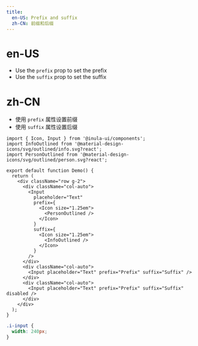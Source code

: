 ```yaml
---
title:
  en-US: Prefix and suffix
  zh-CN: 前缀和后缀
---
```


# en-US

- Use the `prefix` prop to set the prefix
- Use the `suffix` prop to set the suffix

# zh-CN

- 使用 `prefix` 属性设置前缀
- 使用 `suffix` 属性设置后缀

```tsx
import { Icon, Input } from '@inula-ui/components';
import InfoOutlined from '@material-design-icons/svg/outlined/info.svg?react';
import PersonOutlined from '@material-design-icons/svg/outlined/person.svg?react';

export default function Demo() {
  return (
    <div className="row g-2">
      <div className="col-auto">
        <Input
          placeholder="Text"
          prefix={
            <Icon size="1.25em">
              <PersonOutlined />
            </Icon>
          }
          suffix={
            <Icon size="1.25em">
              <InfoOutlined />
            </Icon>
          }
        />
      </div>
      <div className="col-auto">
        <Input placeholder="Text" prefix="Prefix" suffix="Suffix" />
      </div>
      <div className="col-auto">
        <Input placeholder="Text" prefix="Prefix" suffix="Suffix" disabled />
      </div>
    </div>
  );
}
```

```scss
.i-input {
  width: 240px;
}
```
